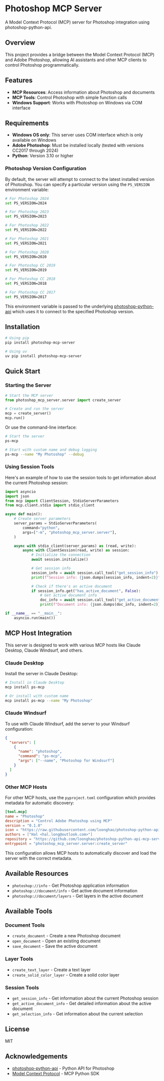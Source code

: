# Photoshop MCP Server

A Model Context Protocol (MCP) server for Photoshop integration using photoshop-python-api.

## Overview

This project provides a bridge between the Model Context Protocol (MCP) and Adobe Photoshop, allowing AI assistants and other MCP clients to control Photoshop programmatically.

## Features

- **MCP Resources**: Access information about Photoshop and documents
- **MCP Tools**: Control Photoshop with simple function calls
- **Windows Support**: Works with Photoshop on Windows via COM interface

## Requirements

- **Windows OS only**: This server uses COM interface which is only available on Windows
- **Adobe Photoshop**: Must be installed locally (tested with versions CC2017 through 2024)
- **Python**: Version 3.10 or higher

### Photoshop Version Configuration

By default, the server will attempt to connect to the latest installed version of Photoshop. You can specify a particular version using the `PS_VERSION` environment variable:

```bash
# For Photoshop 2024
set PS_VERSION=2024

# For Photoshop 2023
set PS_VERSION=2023

# For Photoshop 2022
set PS_VERSION=2022

# For Photoshop 2021
set PS_VERSION=2021

# For Photoshop 2020
set PS_VERSION=2020

# For Photoshop CC 2019
set PS_VERSION=2019

# For Photoshop CC 2018
set PS_VERSION=2018

# For Photoshop CC 2017
set PS_VERSION=2017
```

This environment variable is passed to the underlying [photoshop-python-api](https://github.com/loonghao/photoshop-python-api) which uses it to connect to the specified Photoshop version.

## Installation

```bash
# Using pip
pip install photoshop-mcp-server

# Using uv
uv pip install photoshop-mcp-server
```

## Quick Start

### Starting the Server

```python
# Start the MCP server
from photoshop_mcp_server.server import create_server

# Create and run the server
mcp = create_server()
mcp.run()
```

Or use the command-line interface:

```bash
# Start the server
ps-mcp

# Start with custom name and debug logging
ps-mcp --name "My Photoshop" --debug
```

### Using Session Tools

Here's an example of how to use the session tools to get information about the current Photoshop session:

```python
import asyncio
import json
from mcp import ClientSession, StdioServerParameters
from mcp.client.stdio import stdio_client

async def main():
    # Create server parameters
    server_params = StdioServerParameters(
        command="python",
        args=["-m", "photoshop_mcp_server.server"],
    )

    async with stdio_client(server_params) as (read, write):
        async with ClientSession(read, write) as session:
            # Initialize the connection
            await session.initialize()

            # Get session info
            session_info = await session.call_tool("get_session_info")
            print(f"Session info: {json.dumps(session_info, indent=2)}")

            # Check if there's an active document
            if session_info.get("has_active_document", False):
                # Get active document info
                doc_info = await session.call_tool("get_active_document_info")
                print(f"Document info: {json.dumps(doc_info, indent=2)}")

if __name__ == "__main__":
    asyncio.run(main())
```

## MCP Host Integration

This server is designed to work with various MCP hosts like Claude Desktop, Claude Windsurf, and others.

### Claude Desktop

Install the server in Claude Desktop:

```bash
# Install in Claude Desktop
mcp install ps-mcp

# Or install with custom name
mcp install ps-mcp --name "My Photoshop"
```

### Claude Windsurf

To use with Claude Windsurf, add the server to your Windsurf configuration:

```json
{
  "servers": [
    {
      "name": "photoshop",
      "command": "ps-mcp",
      "args": ["--name", "Photoshop for Windsurf"]
    }
  ]
}
```

### Other MCP Hosts

For other MCP hosts, use the `pyproject.toml` configuration which provides metadata for automatic discovery:

```toml
[tool.mcp]
name = "Photoshop"
description = "Control Adobe Photoshop using MCP"
version = "0.1.0"
icon = "https://raw.githubusercontent.com/loonghao/photoshop-python-api-mcp-server/main/assets/photoshop-icon.png"
authors = ["Hal <hal.long@outlook.com>"]
repository = "https://github.com/loonghao/photoshop-python-api-mcp-server"
entrypoint = "photoshop_mcp_server.server:create_server"
```

This configuration allows MCP hosts to automatically discover and load the server with the correct metadata.

## Available Resources

- `photoshop://info` - Get Photoshop application information
- `photoshop://document/info` - Get active document information
- `photoshop://document/layers` - Get layers in the active document

## Available Tools

### Document Tools

- `create_document` - Create a new Photoshop document
- `open_document` - Open an existing document
- `save_document` - Save the active document

### Layer Tools

- `create_text_layer` - Create a text layer
- `create_solid_color_layer` - Create a solid color layer

### Session Tools

- `get_session_info` - Get information about the current Photoshop session
- `get_active_document_info` - Get detailed information about the active document
- `get_selection_info` - Get information about the current selection

## License

MIT

## Acknowledgements

- [photoshop-python-api](https://github.com/loonghao/photoshop-python-api) - Python API for Photoshop
- [Model Context Protocol](https://github.com/modelcontextprotocol/python-sdk) - MCP Python SDK
